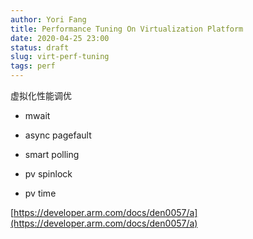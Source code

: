 ```yaml
---
author: Yori Fang
title: Performance Tuning On Virtualization Platform
date: 2020-04-25 23:00
status: draft
slug: virt-perf-tuning
tags: perf
---
```


虚拟化性能调优

* mwait
  
* async pagefault
  
* smart polling
  
* pv spinlock

* pv time
  
[https://developer.arm.com/docs/den0057/a](https://developer.arm.com/docs/den0057/a)